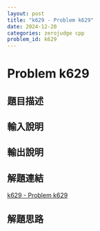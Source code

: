 ```yaml
---
layout: post
title: "k629 - Problem k629"
date: 2024-12-20
categories: zerojudge cpp
problem_id: k629
---
```


# Problem k629

## 題目描述



## 輸入說明



## 輸出說明



## 解題連結

[k629 - Problem k629](https://zerojudge.tw/ShowProblem?problemid=k629)

## 解題思路


